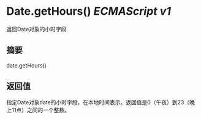 # Date.getHours() _ECMAScript v1_

返回Date对象的小时字段

## 摘要

date.getHours()

## 返回值

指定Date对象date的小时字段，在本地时间表示。返回值是0（午夜）到23（晚上11点）之间的一个整数。

